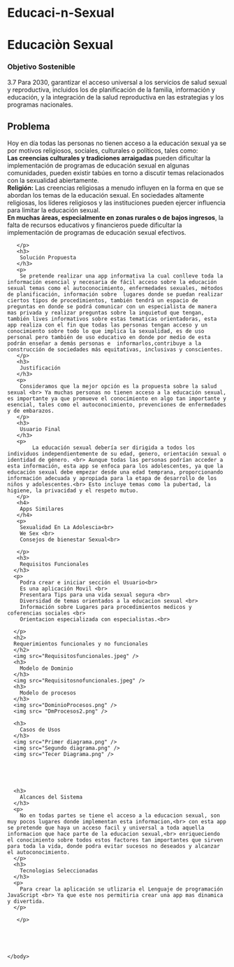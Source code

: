 # Educaci-n-Sexual
<!DOCTYPE html>
<html> 
    <head>
        <title> Educacion Sexual </title>
    </head>
    <body>
        <h1> Educaciòn Sexual </h1>
       <h3>
        Objetivo Sostenible
       </h3>
       <p>
        3.7  Para 2030, garantizar el acceso universal a los servicios de salud sexual y reproductiva, incluidos los de planificación de la familia, información y educación, y la integración de la salud reproductiva en las estrategias y los programas nacionales.
       </p>
       <h2>
        Problema
       </h2>
       <p>
        Hoy en día todas las personas no tienen acceso a la educación sexual ya se por motivos religiosos, sociales, culturales o políticos, tales como: <br>
        	<b>Las creencias culturales y tradiciones arraigadas </b> pueden dificultar la implementación de programas de educación sexual en algunas comunidades, pueden existir tabúes en torno a discutir temas relacionados con la sexualidad abiertamente. <br>
            <b>Religión:</b> Las creencias religiosas a menudo influyen en la forma en que se abordan los temas de la educación sexual. En sociedades altamente religiosas, los líderes religiosos y las instituciones pueden ejercer influencia para limitar la educación sexual.<br>
            <b>En muchas áreas, especialmente en zonas rurales o de bajos ingresos</b>, la falta de recursos educativos y financieros puede dificultar la implementación de programas de educación sexual efectivos.

       </p>
       <h3>
        Solución Propuesta
       </h3>
       <p>
        Se pretende realizar una app informativa la cual conlleve toda la información esencial y necesaria de fácil acceso sobre la educación sexual temas como el autoconocimiento, enfermedades sexuales, métodos de planificación, información sobre  lugares donde se puedan realizar ciertos tipos de procedimientos, también tendrá un espacio de preguntas en donde se podrá comunicar con un especialista de manera mas privada y realizar preguntas sobre la inquietud que tengan, también lives informativos sobre estas tematicas orientadoras, esta app realiza con el fin que todas las personas tengan acceso y un conocimiento sobre todo lo que implica la sexualidad, es de uso personal pero también de uso educativo en donde por medio de esta podrán enseñar a demás personas e  informarlos,contribuye a la construcción de sociedades más equitativas, inclusivas y conscientes.
       </p>
       <h3>
        Justificación
       </h3>
       <p>
        Consideramos que la mejor opción es la propuesta sobre la salud sexual <br> Ya muchas personas no tienen acceso a la educación sexual, es importante ya que promueve el conocimiento en algo tan importante y esencial, tales como el autoconocimiento, prevenciones de enfermedades y de embarazos. 
       </p>
       <h3>
        Usuario Final
       </h3>
       <p>
        	La educación sexual debería ser dirigida a todos los individuos independientemente de su edad, genero, orientación sexual o identidad de género. <br> Aunque todas las personas podrían acceder a esta información, esta app se enfoca para los adolescentes, ya que la educación sexual debe empezar desde una edad temprana, proporcionando información adecuada y apropiada para la etapa de desarrollo de los niños y adolescentes.<br> Esto incluye temas como la pubertad, la higiene, la privacidad y el respeto mutuo.
       </p>
       <h4>
        Apps Similares
       </h4>
       <p>
        Sexualidad En La Adolescia<br>
        We Sex <br>
        Consejos de bienestar Sexual<br>

       </p>
       <h3>
        Requisitos Funcionales
      </h3> 
      <p>
        Podra crear e iniciar sección el Usuario<br>
        Es una aplicación Movil <br>
        Presentara Tips para una vida sexual segura <br>
        Diversidad de temas orientados a la educacion sexual <br>
        Información sobre Lugares para procedimientos medicos y coferencias sociales <br>
        Orientacion especializada con especialistas.<br>

      </p>
      <h2>
      Requerimientos funcionales y no funcionales
      </h2>
      <img src="Requisitosfuncionales.jpeg" />
      <h3>
        Modelo de Dominio
      </h3>
      <img src="Requisitosnofuncionales.jpeg" />
      <h3>
        Modelo de procesos
      </h3>
      <img src="DominioProcesos.png" />
      <img src= "DmProcesos2.png" />

      <h3>
        Casos de Usos
      </h3>
      <img src="Primer diagrama.png" />
      <img src="Segundo diagrama.png" />
      <img src="Tecer Diagrama.png" />

      
      


      <h3>
        Alcances del Sistema
      </h3>
      <p>
        No en todas partes se tiene el acceso a la educacion sexual, son muy pocos lugares donde implementan esta informacion,<br> con esta app se pretende que haya un acceso facil y universal a toda aquella informacion que hace parte de la educacion sexual,<br> enriqueciendo el conocimiento sobre todos estos factores tan importantes que sirven para toda la vida, donde podra evitar sucesos no deseados y alcanzar el autoconocimiento.
      </p>
      <h3>
        Tecnologias Seleccionadas
      </h3>
      <p>
        Para crear la aplicación se utlizaria el Lenguaje de programación JavaScript <br> Ya que este nos permitiria crear una app mas dinamica y divertida.
      </p>

       </p>     





    </body>
</html>  
